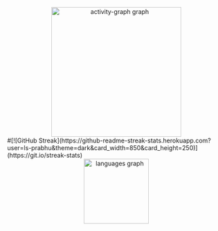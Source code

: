 <!--
**ls-prabhu/ls-prabhu** is a ✨ _special_ ✨ repository because its `README.md` (this file) appears on your GitHub profile.

Here are some ideas to get you started:

- 🔭 I’m currently working on ...
- 🌱 I’m currently learning ...
- 👯 I’m looking to collaborate on ...
- 🤔 I’m looking for help with ...
- 💬 Ask me about ...
- 📫 How to reach me: ...
- 😄 Pronouns: ...
- ⚡ Fun fact: ...
-->
<div align="center">
  <img src="https://github-readme-activity-graph.vercel.app/graph?username=ls-prabhu&radius=16&theme=react&area=true&order=5" height="300" alt="activity-graph graph"  />
</div>
#[![GitHub Streak](https://github-readme-streak-stats.herokuapp.com?user=ls-prabhu&theme=dark&card_width=850&card_height=250)](https://git.io/streak-stats)

<div align="center">
<img src="https://github-readme-stats.vercel.app/api/top-langs?username=ls-prabhu&locale=en&hide_title=false&layout=compact&card_width=850&langs_count=5&theme=dracula&hide_border=false&order=2" height="150" alt="languages graph"  />
</div>
